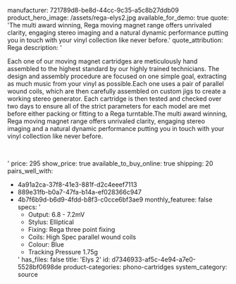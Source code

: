 manufacturer: 721789d8-be8d-44cc-9c35-a5c8b27ddb09
product_hero_image: /assets/rega-elys2.jpg
available_for_demo: true
quote: 'The multi award winning, Rega moving magnet range offers unrivaled clarity, engaging stereo imaging and a natural dynamic performance putting you in touch with your vinyl collection like never before.'
quote_attribution: Rega
description: '<p>Each one of our moving magnet cartridges are meticulously hand assembled to the highest standard by our highly trained technicians. The design and assembly procedure are focused on one simple goal, extracting as much music from your vinyl as possible.Each one uses a pair of parallel wound coils, which are then carefully assembled on custom jigs to create a working stereo generator. Each cartridge is then tested and checked over two days to ensure all of the strict parameters for each model are met before either packing or fitting to a Rega turntable.The multi award winning, Rega moving magnet range offers unrivaled clarity, engaging stereo imaging and a natural dynamic performance putting you in touch with your vinyl collection like never before.</p><p><br></p>'
price: 295
show_price: true
available_to_buy_online: true
shipping: 20
pairs_well_with:
  - 4a91a2ca-37f8-41e3-881f-d2c4eeef7113
  - 889e31fb-b0a7-47fa-b14a-ef028366c947
  - 4b7f6b9d-b6d9-4fdd-b8f3-c0cce6bf3ae9
monthly_featuree: false
specs: '<ul><li>Output: 6.8 - 7.2mV</li><li>Stylus: Elliptical</li><li>Fixing: Rega three point fixing</li><li>Coils: High Spec parallel wound coils</li><li>Colour: Blue</li><li>Tracking Pressure 1.75g</li></ul>'
has_files: false
title: 'Elys 2'
id: d7346933-af5c-4e94-a7e0-5528bf0698de
product-categories: phono-cartridges
system_category: source
